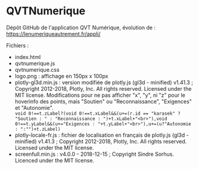 # QVTNumerique

Dépôt GitHub de l'application QVT Numérique, évolution de : https://lenumeriqueautrement.fr/appli/

Fichiers :

<ul>
  <li>index.html</li>
  <li>qvtnumerique.js</li>
  <li>qvtnumerique.css</li>
  <li>logo.png : affichage en 150px x 100px</li>
  <li>plotly-gl3d.min.js : version modifiée de plotly.js (gl3d - minified) v1.41.3 ; Copyright 2012-2018, Plotly, Inc. All rights reserved. Licensed under the MIT license. Modifications pour ne pas afficher "x", "y", ni "z" pour le hoverinfo des points, mais "Soutien" ou "Reconnaissance", "Exigences" et "Autonomie".</li>
  <code>void 0!==t.zLabel?(void 0!==t.xLabel&&(u+=(r.id == "karasek" ? "Soutien : " : "Reconnaissance : ")+t.xLabel+"&lt;br&gt;"),void 0!==t.yLabel&&(u+="Exigences : "+t.yLabel+"&lt;br&gt;"),u+=(u?"Autonomie : ":"")+t.zLabel)</code>
<li>plotly-locale-fr.js : fichier de localisation en français de plotly.js (gl3d - minified) v1.41.3 ; Copyright 2012-2018, Plotly, Inc. All rights reserved. Licensed under the MIT license.</li>
<li>screenfull.min.js : v4.0.0 - 2018-12-15 ; Copyright Sindre Sorhus. Licenced under the MIT license.</li>
  </ul>

